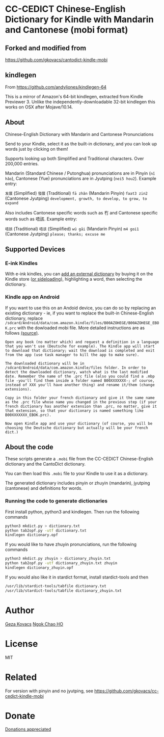 # CC-CEDICT Chinese-English Dictionary for Kindle with Mandarin and Cantonese (mobi format)

## Forked and modified from

https://github.com/gkovacs/cantodict-kindle-mobi

## kindlegen
From https://github.com/andyljones/kindlegen-64

This is a mirror of Amazon's 64-bit kindlegen, extracted from Kindle Previewer 3. Unlike the independently-downloadable 32-bit kindlegen this works on OSX after Mojave/10.14.


## About

Chinese-English Dictionary with Mandarin and Cantonese Pronunciations

Send to your Kindle, select it as the built-in dictionary, and you can look up words just by clicking on them!

Supports looking up both Simplified and Traditional characters. Over 200,000 entries.

Mandarin (Standard Chinese / Putonghua) pronunciations are in Pinyin (`nǐ hǎo`), Cantonese (Yue) pronunciations are in Jyutping (`nei5 hou2`). Example entry:

`发展` (Simplified) `發展` (Traditional) `fā zhǎn` (Mandarin Pinyin) `faat3 zin2` (Cantonese Jyutping) `development, growth, to develop, to grow, to expand`


Also includes Cantonese specific words such as 冇 and Cantonese specific words such as 唔該. Example entry:

`唔該` (Traditional) `唔该` (Simplified) `wú gāi` (Mandarin Pinyin) `m4 goi1` (Cantonese Jyutping) `please; thanks; excuse me`

## Supported Devices

### E-ink Kindles

With e-ink kindles, you can [add an external dictionary](https://www.epubor.com/how-to-change-or-add-dictionary-to-kindle.html) by buying it on the Kindle store ([or sideloading](https://www.lifewire.com/load-non-amazon-books-kindle-1616647)), highlighting a word, then selecting the dictionary.

### Kindle app on Android

If you want to use this on an Andoid device, you can do so by replacing an existing dictionary - ie, if you want to replace the built-in Chinese-English dictionary, replace `/sdcard/Android/data/com.amazon.kindle/files/B00AZOHEGE/B00AZOHEGE_EBOK.prc` with the dowloaded mobi file. More detailed instructions are as follows [(source)](https://www.mobileread.com/forums/showthread.php?t=245121).

```
Open any book (no matter which) and request a definition in a language that you won't use (Deutsche for example). The Kindle app will start to download that dictionary; wait the download is completed and exit from the app (use task manager to kill the app to make sure).

The downloaded dictionary will be in /sdcard/Android/data/com.amazon.kindle/files folder. In order to detect the downloaded dictionary, watch what is the last modified date. Remember the name of the .prc file (also you could find a .mbp file -you'll find them inside a folder named B00XXXXXXX-; of course, instead of XXX you'll have another thing) and rename it/them (change extensions).

Copy in this folder your french dictionary and give it the same name as the .prc file whose name you changed in the previous step (if your french dictionary has another extension than .prc, no matter, give it that extension, so that your dictionary is named something like B00XXXXXXX_EBOK.prc).

Now open Kindle app and use your dictionary (of course, you will be choosing the Deutsche dictionary but actually will be your french dict.)
```

## About the code

These scripts generate a `.mobi` file from the CC-CEDICT Chinese-English dictionary and the CantoDict dictionary.

You can then load this `.mobi` file to your Kindle to use it as a dictionary.

The generated dictionary includes pinyin or zhuyin (mandarin), jyutping (cantonese) and definitions for words.

### Running the code to generate dictionaries

First install python, python3 and kindlegen. Then run the following commands

```bash
python3 mkdict.py > dictionary.txt
python tab2opf.py -utf dictionary.txt
kindlegen dictionary.opf
```

If you would like to have zhuyin pronunciations, run the following commands

```bash
python3 mkdict.py zhuyin > dictionary_zhuyin.txt
python tab2opf.py -utf dictionary_zhuyin.txt zhuyin
kindlegen dictionary_zhuyin.opf
```

If you would also like it in stardict format, install stardict-tools and then 

```bash
/usr/lib/stardict-tools/tabfile dictionary.txt
/usr/lib/stardict-tools/tabfile dictionary_zhuyin.txt
```

# Author

[Geza Kovacs](https://github.com/gkovacs)
[Ngok Chao HO](https://github.com/ngokchaoho)

# License

MIT

# Related

For version with pinyin and no jyutping, see https://github.com/gkovacs/cc-cedict-kindle-mobi

# Donate

[Donations appreciated](http://www.gkovacs.com/donate.html)

